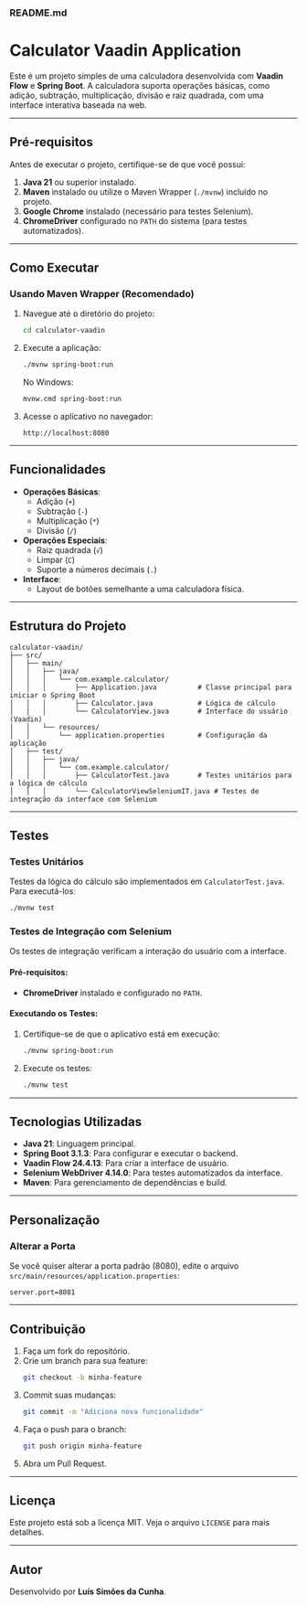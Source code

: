 ### **README.md**

# Calculator Vaadin Application

Este é um projeto simples de uma calculadora desenvolvida com **Vaadin Flow** e **Spring Boot**. A calculadora suporta operações básicas, como adição, subtração, multiplicação, divisão e raiz quadrada, com uma interface interativa baseada na web.

---

## **Pré-requisitos**

Antes de executar o projeto, certifique-se de que você possui:

1. **Java 21** ou superior instalado.
2. **Maven** instalado ou utilize o Maven Wrapper (`./mvnw`) incluído no projeto.
3. **Google Chrome** instalado (necessário para testes Selenium).
4. **ChromeDriver** configurado no `PATH` do sistema (para testes automatizados).

---

## **Como Executar**

### **Usando Maven Wrapper (Recomendado)**

1. Navegue até o diretório do projeto:
   ```bash
   cd calculator-vaadin
   ```

2. Execute a aplicação:
   ```bash
   ./mvnw spring-boot:run
   ```
   No Windows:
   ```bash
   mvnw.cmd spring-boot:run
   ```

3. Acesse o aplicativo no navegador:
   ```
   http://localhost:8080
   ```

---

## **Funcionalidades**

- **Operações Básicas**:
  - Adição (`+`)
  - Subtração (`-`)
  - Multiplicação (`*`)
  - Divisão (`/`)
- **Operações Especiais**:
  - Raiz quadrada (`√`)
  - Limpar (`C`)
  - Suporte a números decimais (`.`)
- **Interface**:
  - Layout de botões semelhante a uma calculadora física.

---

## **Estrutura do Projeto**

```
calculator-vaadin/
├── src/
│   ├── main/
│   │   ├── java/
│   │   │   └── com.example.calculator/
│   │   │       ├── Application.java          # Classe principal para iniciar o Spring Boot
│   │   │       ├── Calculator.java           # Lógica de cálculo
│   │   │       └── CalculatorView.java       # Interface do usuário (Vaadin)
│   │   └── resources/
│   │       └── application.properties        # Configuração da aplicação
│   ├── test/
│   │   ├── java/
│   │   │   └── com.example.calculator/
│   │   │       ├── CalculatorTest.java       # Testes unitários para a lógica de cálculo
│   │   │       └── CalculatorViewSeleniumIT.java # Testes de integração da interface com Selenium
```

---

## **Testes**

### **Testes Unitários**
Testes da lógica do cálculo são implementados em `CalculatorTest.java`. Para executá-los:

```bash
./mvnw test
```

### **Testes de Integração com Selenium**
Os testes de integração verificam a interação do usuário com a interface.

#### **Pré-requisitos**:
- **ChromeDriver** instalado e configurado no `PATH`.

#### **Executando os Testes**:
1. Certifique-se de que o aplicativo está em execução:
   ```bash
   ./mvnw spring-boot:run
   ```

2. Execute os testes:
   ```bash
   ./mvnw test
   ```

---

## **Tecnologias Utilizadas**

- **Java 21**: Linguagem principal.
- **Spring Boot 3.1.3**: Para configurar e executar o backend.
- **Vaadin Flow 24.4.13**: Para criar a interface de usuário.
- **Selenium WebDriver 4.14.0**: Para testes automatizados da interface.
- **Maven**: Para gerenciamento de dependências e build.

---

## **Personalização**

### **Alterar a Porta**
Se você quiser alterar a porta padrão (8080), edite o arquivo `src/main/resources/application.properties`:

```properties
server.port=8081
```

---

## **Contribuição**

1. Faça um fork do repositório.
2. Crie um branch para sua feature:
   ```bash
   git checkout -b minha-feature
   ```
3. Commit suas mudanças:
   ```bash
   git commit -m "Adiciona nova funcionalidade"
   ```
4. Faça o push para o branch:
   ```bash
   git push origin minha-feature
   ```
5. Abra um Pull Request.

---

## **Licença**

Este projeto está sob a licença MIT. Veja o arquivo `LICENSE` para mais detalhes.

---

## **Autor**

Desenvolvido por **Luís Simões da Cunha**.
```
